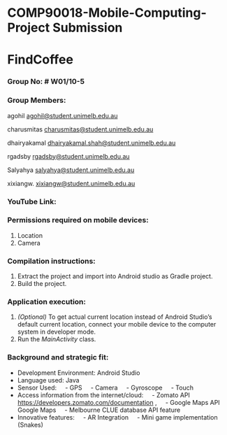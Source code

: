 # COMP90018-Mobile-Computing-Project Submission
# FindCoffee

### Group No: # W01/10-5

### Group Members:

agohil       agohil@student.unimelb.edu.au

charusmitas  charusmitas@student.unimelb.edu.au

dhairyakamal dhairyakamal.shah@student.unimelb.edu.au

rgadsby      rgadsby@student.unimelb.edu.au

Salyahya     salyahya@student.unimelb.edu.au

xixiangw.    xixiangw@student.unimelb.edu.au

### YouTube Link:


### Permissions required on mobile devices:
1. Location
2. Camera

### Compilation instructions:
1. Extract the project and import into Android studio as Gradle project.	
2. Build the project.

### Application execution:
1. *(Optional)* To get actual current location instead of Android Studio’s default current location, connect your mobile device to the computer system in developer mode.
2. Run the *MainActivity* class.

### Background and strategic fit:
- Development Environment: Android Studio
- Language used: Java
- Sensor Used:
&nbsp;&nbsp;&nbsp;&nbsp;- GPS
&nbsp;&nbsp;&nbsp;&nbsp;- Camera
&nbsp;&nbsp;&nbsp;&nbsp;- Gyroscope
&nbsp;&nbsp;&nbsp;&nbsp;- Touch
- Access information from the internet/cloud: 
&nbsp;&nbsp;&nbsp;&nbsp;- Zomato API https://developers.zomato.com/documentation , 
&nbsp;&nbsp;&nbsp;&nbsp;- Google Maps API Google Maps
&nbsp;&nbsp;&nbsp;&nbsp;- Melbourne CLUE database API feature
- Innovative features: 
&nbsp;&nbsp;&nbsp;&nbsp;- AR Integration
&nbsp;&nbsp;&nbsp;&nbsp;- Mini game implementation (Snakes)
